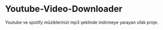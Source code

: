# Youtube-Video-Downloader
Youtube ve spotify müziklerinizi mp3 şeklinde indirmeye yarayan ufak proje.

